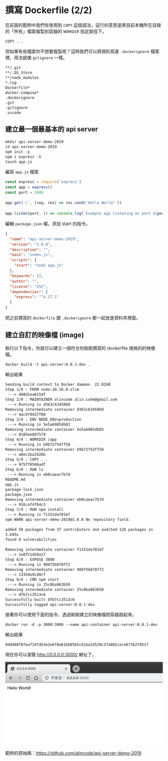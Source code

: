 # 撰寫 Dockerfile (2/2)

在前面的範例中我們有使用到 `COPY` 這個語法，這行的意思是將目前本機所在目錄的「所有」檔案複製到容器的 `WORKDIR` 指定路徑下。

```
COPY . .
```

但如果有些檔案你不想要複製呢？這時我們可以將規則寫進 `.dockerignore` 檔案裡，用法就像 `gitignore` 一樣。

```
**/.git
**/.DS_Store
**/node_modules
*.log
Dockerfile*
docker-compose*
.dockerignore
.git
.gitignore
.vscode
```

## 建立最一個最基本的 api server

```
mkdir api-server-demo-2019
cd api-server-demo-2019
npm init -y
npm i express -S
touch app.js
```

編寫 `app.js` 檔案

```js
const express = require('express')
const app = express()
const port = 3000

app.get('/', (req, res) => res.send('Hello World!'))

app.listen(port, () => console.log(`Example app listening on port ${port}!`))
```

編輯 `package.json` 檔，添加 start 的指令。

```json
{
  "name": "api-server-demo-2019",
  "version": "1.0.0",
  "description": "",
  "main": "index.js",
  "scripts": {
    "start": "node app.js"
  },
  "keywords": [],
  "author": "",
  "license": "ISC",
  "dependencies": {
    "express": "^4.17.1"
  }
}
```

把之前撰寫的 `dockerfile` 跟 `.dockerignore` 都一起放進資料夾裡面。

## 建立自訂的映像檔 (image)

執行以下指令，你就可以建立一個符合你剛剛撰寫的 dockerfile 規格的的映像檔。

```
docker build -t api-server:0.0.1-dev .
```

輸出結果

```
Sending build context to Docker daemon  22.02kB
Step 1/9 : FROM node:10.16.0-slim
 ---> d98d1ea0154f
Step 2/9 : MAINTAINER alincode alin.code@gmail.com
 ---> Running in d363c63450b9
Removing intermediate container d363c63450b9
 ---> 4ac979437f80
Step 3/9 : ENV NODE_ENV=production
 ---> Running in 5e5a6985db83
Removing intermediate container 5e5a6985db83
 ---> 8185ee897579
Step 4/9 : WORKDIR /app
 ---> Running in b9b7275dff58
Removing intermediate container b9b7275dff58
 ---> a0ec3ba3426b
Step 5/9 : COPY . .
 ---> 975f70506adf
Step 6/9 : RUN ls
 ---> Running in eb0caeac7b7d
README.md
app.js
package-lock.json
package.json
Removing intermediate container eb0caeac7b7d
 ---> 916caf4764c3
Step 7/9 : RUN npm install
 ---> Running in f1151da701bf
npm WARN api-server-demo-2019@1.0.0 No repository field.

added 50 packages from 37 contributors and audited 126 packages in 3.645s
found 0 vulnerabilities

Removing intermediate container f1151da701bf
 ---> 1e8f51d59a17
Step 8/9 : EXPOSE 3000
 ---> Running in 98975b878ff2
Removing intermediate container 98975b878ff2
 ---> 13354e9cd0cf
Step 9/9 : CMD npm start
 ---> Running in 25c0ba963b50
Removing intermediate container 25c0ba963b50
 ---> dfb7cc3513c6
Successfully built dfb7cc3513c6
Successfully tagged api-server:0.0.1-dev
```

接著你可以使用下面的指令，透過剛剛建立的映像檔把容器跑起來。

```
docker run -d -p 3000:3000 --name api-container api-server:0.0.1-dev
```

輸出結果

```
9ddd08f8fea724fdb3e2e6f8a61bb85b5c61ba2d520c37a882cece673b27051f
```

現在你可以瀏覽 <http://0.0.0.0:3000/> 網址了。

![](https://raw.githubusercontent.com/alincode/devops-30days-2019/master/assets/hello-world.png)

範例的原始碼：<https://github.com/alincode/api-server-demo-2019>
